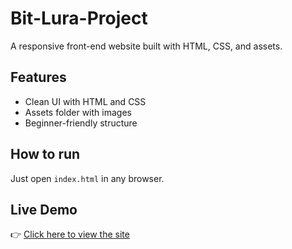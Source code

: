 # Bit-Lura-Project
A responsive front-end website built with HTML, CSS, and assets.

## Features
- Clean UI with HTML and CSS
- Assets folder with images
- Beginner-friendly structure

## How to run
Just open `index.html` in any browser.

## Live Demo  
👉 [Click here to view the site](https://tamilxavier.github.io/Bit-Lura-Project/)
